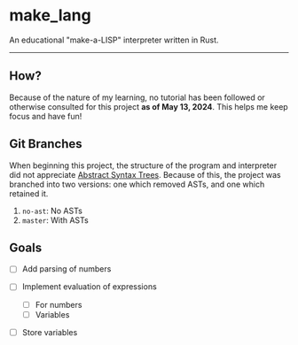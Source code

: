 # make_lang

An educational "make-a-LISP" interpreter written in Rust.

--- 

## How?

Because of the nature of my learning, no tutorial has been followed or otherwise consulted for this project **as of May 13, 2024**. This helps me keep focus and have fun!

## Git Branches

When beginning this project, the structure of the program and interpreter did not appreciate [Abstract Syntax Trees](https://en.wikipedia.org/wiki/Abstract_syntax_tree). Because of this, the project was branched into two versions: one which removed ASTs, and one which retained it.

1. `no-ast`: No ASTs
2. `master`: With ASTs

## Goals

- [ ] Add parsing of numbers
- [ ] Implement evaluation of expressions
    - [ ] For numbers
    - [ ] Variables
- [ ] Store variables

